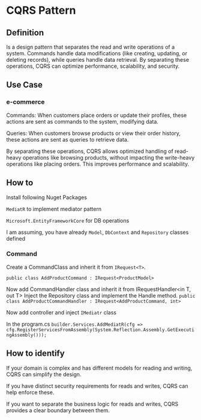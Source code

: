 # CQRS Pattern

## Definition
Is a design pattern that separates the read and write operations of a system. Commands handle data modifications (like creating, updating, or deleting records), while queries handle data retrieval. By separating these operations, CQRS can optimize performance, scalability, and security.

## Use Case
### e-commerce
Commands: When customers place orders or update their profiles, these actions are sent as commands to the system, modifying data.

Queries: When customers browse products or view their order history, these actions are sent as queries to retrieve data.

By separating these operations, CQRS allows optimized handling of read-heavy operations like browsing products, without impacting the write-heavy operations like placing orders. This improves performance and scalability. 

## How to
Install following Nuget Packages 

`MediatR` to implement mediator pattern

`Microsoft.EntityFrameworkCore` for DB operations

I am assuming, you have already `Model`, `DbContext` and `Repository` classes defined

### Command
Create a CommandClass and inherit it from `IRequest<T>`. 

`public class AddProductCommand : IRequest<ProductModel>`

Now add CommandHandler class and inherit it from IRequestHandler<in T, out T>
Inject the Repository class and implement the Handle method.
`public class AddProductCommandHandler : IRequest<AddProductCommand, int>`

Now add controller and inject `IMediatr` class

In the program.cs
`builder.Services.AddMediatR(cfg => 
                cfg.RegisterServicesFromAssembly(System.Reflection.Assembly.GetExecutingAssembly()));`

## How to identify

If your domain is complex and has different models for reading and writing, CQRS can simplify the design.

If you have distinct security requirements for reads and writes, CQRS can help enforce these.

If you want to separate the business logic for reads and writes, CQRS provides a clear boundary between them.
